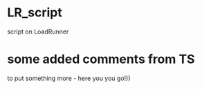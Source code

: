 # LR_script
script on LoadRunner


# some added comments from TS
to put something more - here you you go!))
